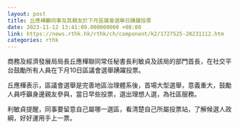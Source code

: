 ```yaml
---
layout: post
title: 丘應樺籲同事及其親友於下月區議會選舉日踴躍投票
date: 2023-11-12 13:41:09.000000000 +08:00
link: https://news.rthk.hk/rthk/ch/component/k2/1727525-20231112.htm
categories: rthk
---
```


商務及經濟發展局局長丘應樺聯同常任秘書長利敏貞及該局的部門首長，在社交平台鼓勵所有人員在下月10日區議會選舉踴躍投票。

丘應樺表示，區議會選舉是完善地區治理體系後，首場大型選舉，意義重大，鼓勵人員呼籲身邊親友參與，當日早些投票，選出理想人選，為社區服務。

利敏貞提醒，同事要留意自己屬哪一選區，看清楚自己所屬投票站，了解候選人政綱，好好運用手上一票。
